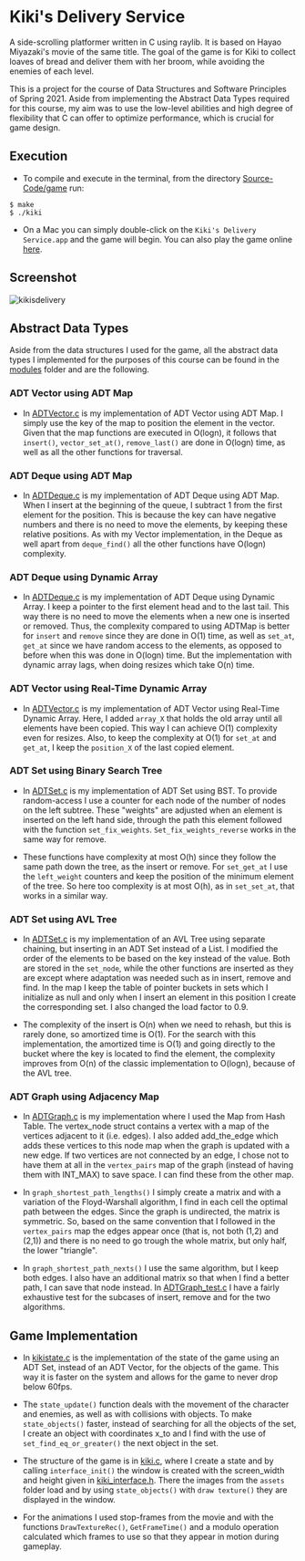 # Kiki's Delivery Service 

A side-scrolling platformer written in C using raylib. It is based on Hayao Miyazaki's movie of the same title. The goal of the game is for Kiki to collect loaves of bread and deliver them with her broom, while avoiding the enemies of each level.

This is a project for the course of Data Structures and Software Principles of Spring 2021. Aside from implementing the Abstract Data Types required for this course, my aim was to use the low-level abilities and high degree of flexibility that C can offer to optimize performance, which is crucial for game design.

## Execution

- To compile and execute in the terminal, from the directory [Source-Code/game](Source-Code/game/) run: 
```
$ make
$ ./kiki
```

- On a Mac you can simply double-click on the `Kiki's Delivery Service.app` and the game will begin. You can also play the game online [here](https://k08.chatzi.org/games/2021/competition/KikisDeliveryService/game.html).

## Screenshot

![kikisdelivery](https://user-images.githubusercontent.com/73662635/179356771-79a57c21-46bb-46b4-99f5-f8b513ca8193.png)

## Abstract Data Types

Aside from the data structures I used for the game, all the abstract data types I implemented for the purposes of this course can be found in the [modules](Source-Code/modules/) folder and are the following.

### ADT Vector using ADT Map

- In [ADTVector.c](Source-Code/modules/UsingADTMap/ADTVector.c) is my implementation of ADT Vector using ADT Map. I simply use the key of the map to position the element in the vector. Given that the map functions are executed in O(logn), it follows that `insert()`, `vector_set_at()`, `remove_last()` are done in O(logn) time, as well as all the other functions for traversal.

### ADT Deque using ADT Map

- In [ADTDeque.c](Source-Code/modules/UsingADTMap/ADTDeque.c) is my implementation of ADT Deque using ADT Map. When I insert at the beginning of the queue, I subtract 1 from the first element for the position. This is because the key can have negative numbers and there is no need to move the elements, by keeping these relative positions. As with my Vector implementation, in the Deque as well apart from `deque_find()` all the other functions have O(logn) complexity.

### ADT Deque using Dynamic Array

- In [ADTDeque.c](Source-Code/modules/UsingDynamicArray/ADTDeque.c) is my implementation of ADT Deque using Dynamic Array. I keep a pointer to the first element head and to the last tail. This way there is no need to move the elements when a new one is inserted or removed. Thus, the complexity compared to using ADTMap is better for `insert` and `remove` since they are done in O(1) time, as well as `set_at`, `get_at` since we have random access to the elements, as opposed to before when this was done in O(logn) time. But the implementation with dynamic array lags, when doing resizes which take O(n) time.

### ADT Vector using Real-Time Dynamic Array

- In [ADTVector.c](Source-Code/modules/UsingRealTimeDynamicArray/ADTVector.c) is my implementation of ADT Vector using Real-Time Dynamic Array. Here, I added `array_X` that holds the old array until all elements have been copied. This way I can achieve O(1) complexity even for resizes. Also, to keep the complexity at O(1) for `set_at` and `get_at`, I keep the `position_X` of the last copied element.

### ADT Set using Binary Search Tree

- In [ADTSet.c](Source-Code/modules/UsingBinarySearchTree/ADTSet.c) is my implementation of ADT Set using BST. To provide random-access I use a counter for each node of the number of nodes on the left subtree. These "weights" are adjusted when an element is inserted on the left hand side, through the path this element followed with the function `set_fix_weights`. `Set_fix_weights_reverse` works in the same way for remove.

- These functions have complexity at most O(h) since they follow the same path down the tree, as the insert or remove. For `set_get_at` I use the `left_weight` counters and keep the position of the minimum element of the tree. So here too complexity is at most O(h), as in `set_set_at`, that works in a similar way.

### ADT Set using AVL Tree

- In [ADTSet.c](Source-Code/modules/UsingHashTable/ADTSet.c) is my implementation of an AVL Tree using separate chaining, but inserting in an ADT Set instead of a List. I modified the order of the elements to be based on the key instead of the value. Both are stored in the `set_node`, while the other functions are inserted as they are except where adaptation was needed such as in insert, remove and find. In the map I keep the table of pointer buckets in sets which I initialize as null and only when I insert an element in this position I create the corresponding set. I also changed the load factor to 0.9.

- The complexity of the insert is O(n) when we need to rehash, but this is rarely done, so amortized time is O(1). For the search with this implementation, the amortized time is O(1) and going directly to the bucket where the key is located to find the element, the complexity improves from O(n) of the classic implementation to O(logn), because of the AVL tree.

### ADT Graph using Adjacency Map

- In [ADTGraph.c](Source-Code/modules/UsingAdjacencyMap/ADTGraph.c) is my implementation where I used the Map from Hash Table. The vertex_node struct contains a vertex with a map of the vertices adjacent to it (i.e. edges). I also added add_the_edge which adds these vertices to this node map when the graph is updated with a new edge. If two vertices are not connected by an edge, I chose not to have them at all in the `vertex_pairs` map of the graph (instead of having them with INT_MAX) to save space. I can find these from the other map. 

- In `graph_shortest_path_lengths()` I simply create a matrix and with a variation of the Floyd-Warshall algorithm, I find in each cell the optimal path between the edges. Since the graph is undirected, the matrix is symmetric. So, based on the same convention that I followed in the `vertex_pairs` map the edges appear once (that is, not both (1,2) and (2,1)) and there is no need to go trough the whole matrix, but only half, the lower "triangle". 

- In `graph_shortest_path_nexts()` I use the same algorithm, but I keep both edges. I also have an additional matrix so that when I find a better path, I can save that node instead. In [ADTGraph_test.c](Source-Code/tests/ADTGraph_test.c) I have a fairly exhaustive test for the subcases of insert, remove and for the two algorithms.

## Game Implementation

- In [kikistate.c](Source-Code/game/kikistate.c) is the implementation of the state of the game using an ADT Set, instead of an ADT Vector, for the objects of the game. This way it is faster on the system and allows for the game to never drop below 60fps.

- The `state_update()` function deals with the movement of the character and enemies, as well as with collisions with objects. To make `state_objects()` faster, instead of searching for all the objects of the set, I create an object with coordinates x_to and I find with the use of `set_find_eq_or_greater()` the next object in the set. 

- The structure of the game is in [kiki.c](Source-Code/game/kiki.c), where I create a state and by calling `interface_init()` the window is created with the screen_width and height given in [kiki_interface.h](Source-Code/game/kiki_interface.h). There the images from the `assets` folder load and by using `state_objects()` with `draw texture()` they are displayed in the window. 

- For the animations I used stop-frames from the movie and with the functions `DrawTextureRec()`, `GetFrameTime()` and a modulo operation calculated which frames to use so that they appear in motion during gameplay.
